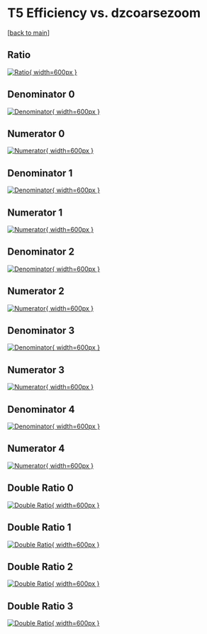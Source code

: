 # T5 Efficiency vs. dzcoarsezoom

[[back to main](./)]



## Ratio

[![Ratio](../mtv/var/T5_base_13_-1_eff_dzcoarsezoom.png){ width=600px }](../mtv/var/T5_base_13_-1_eff_dzcoarsezoom.pdf)

## Denominator 0

[![Denominator](../mtv/den/T5_base_13_-1_eff_dzcoarsezoom_den0.png){ width=600px }](../mtv/den/T5_base_13_-1_eff_dzcoarsezoom_den0.pdf)

## Numerator 0

[![Numerator](../mtv/num/T5_base_13_-1_eff_dzcoarsezoom_num0.png){ width=600px }](../mtv/num/T5_base_13_-1_eff_dzcoarsezoom_num0.pdf)

## Denominator 1

[![Denominator](../mtv/den/T5_base_13_-1_eff_dzcoarsezoom_den1.png){ width=600px }](../mtv/den/T5_base_13_-1_eff_dzcoarsezoom_den1.pdf)

## Numerator 1

[![Numerator](../mtv/num/T5_base_13_-1_eff_dzcoarsezoom_num1.png){ width=600px }](../mtv/num/T5_base_13_-1_eff_dzcoarsezoom_num1.pdf)

## Denominator 2

[![Denominator](../mtv/den/T5_base_13_-1_eff_dzcoarsezoom_den2.png){ width=600px }](../mtv/den/T5_base_13_-1_eff_dzcoarsezoom_den2.pdf)

## Numerator 2

[![Numerator](../mtv/num/T5_base_13_-1_eff_dzcoarsezoom_num2.png){ width=600px }](../mtv/num/T5_base_13_-1_eff_dzcoarsezoom_num2.pdf)

## Denominator 3

[![Denominator](../mtv/den/T5_base_13_-1_eff_dzcoarsezoom_den3.png){ width=600px }](../mtv/den/T5_base_13_-1_eff_dzcoarsezoom_den3.pdf)

## Numerator 3

[![Numerator](../mtv/num/T5_base_13_-1_eff_dzcoarsezoom_num3.png){ width=600px }](../mtv/num/T5_base_13_-1_eff_dzcoarsezoom_num3.pdf)

## Denominator 4

[![Denominator](../mtv/den/T5_base_13_-1_eff_dzcoarsezoom_den4.png){ width=600px }](../mtv/den/T5_base_13_-1_eff_dzcoarsezoom_den4.pdf)

## Numerator 4

[![Numerator](../mtv/num/T5_base_13_-1_eff_dzcoarsezoom_num4.png){ width=600px }](../mtv/num/T5_base_13_-1_eff_dzcoarsezoom_num4.pdf)

## Double Ratio 0

[![Double Ratio](../mtv/ratio/T5_base_13_-1_eff_dzcoarsezoom_ratio0.png){ width=600px }](../mtv/ratio/T5_base_13_-1_eff_dzcoarsezoom_ratio0.pdf)

## Double Ratio 1

[![Double Ratio](../mtv/ratio/T5_base_13_-1_eff_dzcoarsezoom_ratio1.png){ width=600px }](../mtv/ratio/T5_base_13_-1_eff_dzcoarsezoom_ratio1.pdf)

## Double Ratio 2

[![Double Ratio](../mtv/ratio/T5_base_13_-1_eff_dzcoarsezoom_ratio2.png){ width=600px }](../mtv/ratio/T5_base_13_-1_eff_dzcoarsezoom_ratio2.pdf)

## Double Ratio 3

[![Double Ratio](../mtv/ratio/T5_base_13_-1_eff_dzcoarsezoom_ratio3.png){ width=600px }](../mtv/ratio/T5_base_13_-1_eff_dzcoarsezoom_ratio3.pdf)

